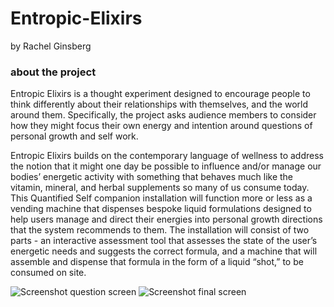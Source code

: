 # Entropic-Elixirs
by Rachel Ginsberg

### about the project
Entropic Elixirs is a thought experiment designed to encourage people to think differently about their relationships with themselves, and the world around them. Specifically, the project asks audience members to consider how they might focus their own energy and intention around questions of personal growth and self work. 

Entropic Elixirs builds on the contemporary language of wellness to address the notion that it might one day be possible to influence and/or manage our bodies’ energetic activity with something that behaves much like the vitamin, mineral, and herbal supplements so many of us consume today. This Quantified Self companion installation will function more or less as a vending machine that dispenses bespoke liquid formulations designed to help users manage and direct their energies into personal growth directions that the system recommends to them. The installation will consist of two parts - an interactive assessment tool that assesses the state of the user’s energetic needs and suggests the correct formula, and a machine that will assemble and dispense that formula in the form of a liquid “shot,” to be consumed on site. 

![Screenshot question screen](https://imgur.com/a/7vrH579)
![Screenshot final screen](https://imgur.com/a/UnAUi7t)
